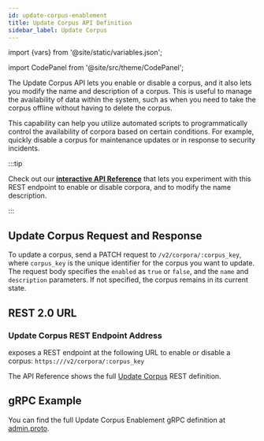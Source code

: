 ```yaml
---
id: update-corpus-enablement
title: Update Corpus API Definition
sidebar_label: Update Corpus
---
```


import {vars} from '@site/static/variables.json';

import CodePanel from '@site/src/theme/CodePanel';


The Update Corpus API lets you enable or disable a corpus, and it also lets 
you modify the name and description of a corpus. This is useful to manage the 
availability of data within the system, such as when you need to take the 
corpus offline without having to delete the corpus.

This capability can help you utilize automated scripts to programmatically
control the availability of corpora based on certain conditions. For example,
quickly disable a corpus for maintenance updates or in response to security
incidents.

:::tip

Check out our [**interactive API Reference**](/docs/rest-api/update-corpus) that lets you experiment 
with this REST endpoint to enable or disable corpora, and to modify the name 
description.

:::

## Update Corpus Request and Response

To update a corpus, send a PATCH request to `/v2/corpora/:corpus_key`, where
`corpus_key` is the unique identifier for the corpus you want to update. The
request body specifies the `enabled` as `true` or `false`, and the `name` and 
`description` parameters.  If not specified, the corpus remains in its current 
state.

## REST 2.0 URL

### Update Corpus REST Endpoint Address

<Config v="names.product"/> exposes a REST endpoint at the following URL
to enable or disable a corpus:
<code>https://<Config v="domains.rest.admin"/>/v2/corpora/:corpus_key</code>

The API Reference shows the full [Update Corpus](/docs/rest-api/update-corpus) REST definition.

## gRPC Example

You can find the full Update Corpus Enablement gRPC definition at [admin.proto](https://github.com/vectara/protos/blob/main/admin.proto).
